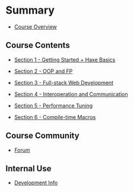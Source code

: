 # Summary

* [Course Overview](README.md)

## Course Contents

* [Section 1 - Getting Started + Haxe Basics]()
<!-- * [What is Haxe?](section-1/what-is-haxe.md) -->

* [Section 2 - OOP and FP]()
<!--  * [](section-2/.md) -->

* [Section 3 - Full-stack Web Development]()
<!--  * [](section-3/.md) -->

* [Section 4 - Interoperation and Communication]()
<!--  * [](section-4/.md) -->

* [Section 5 - Performance Tuning]()
<!--  * [](section-5/.md) -->

* [Section 6 - Compile-time Macros]()
<!--  * [](section-6/.md) -->

## Course Community

* [Forum]()
<!-- * [Chat (Gitter)](https://gitter.im/HaxeFoundation/HX101_2016T1) -->

## Internal Use

  * [Development Info](development.md)
